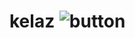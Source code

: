 <h1>
  <span>kelaz</span>
  <picture>
    <source media="(prefers-color-scheme: dark)" srcset="https://none.deno.dev/ui/badge/lucide?c=orange&t=dark&i=construction&e=work%20in%20progress">
    <img alt="button" src="https://none.deno.dev/ui/badge/lucide?c=orange&t=light&i=construction&e=work%20in%20progress" hspace="1">
  </picture>
</h1>

